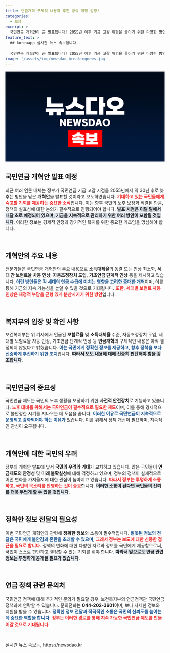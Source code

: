 ```yaml
---
title: 연금개혁 구체적 내용과 추진 방식 미정 상황!
categories:
  - 보험
excerpt: >
  국민연금 개혁안이 곧 발표됩니다! 2055년 이후 기금 고갈 위험을 줄이기 위한 다양한 방안이 검토 중이며, 소득대체율 조정과 기초연금 인상 등이 포함될 가능성이 높습니다. 당신의 노후가 걸린 이 중요한 이슈, 놓치지 마세요!
feature_text: >
  ## koreaapp 실시간 뉴스 속보입니다.

  국민연금 개혁안이 곧 발표됩니다! 2055년 이후 기금 고갈 위험을 줄이기 위한 다양한 방안이 검토 중이며, 소득대체율 조정과 기초연금 인상 등이 포함될 가능성이 높습니다. 당신의 노후가 걸린 이 중요한 이슈, 놓치지 마세요!
image: '/assets/img/newsdao_breakingnews.jpg'
---
```


<p><img src="/assets/img/newsdao_breakingnews.jpg" alt="koreaapp 속보" /></p>

<h2 data-ke-size="size26">국민연금 개혁안 발표 예정</h2>

<p data-ke-size="size16">최근 여러 언론 매체는 정부가 국민연금 기금 고갈 시점을 2055년에서 약 30년 후로 늦추는 방안을 담은 <b>개혁안</b>을 발표할 것이라고 보도하였습니다. <b><span style="color: #ee2323;">기대하고 있는 국민들에게 숙고할 기회를 제공하는 중요한 소식</span></b>입니다. 이는 향후 국민의 노후 보장과 직결된 만큼, 정책의 실효성에 대한 논의가 필수적으로 진행되어야 합니다. <b><span style="background-color: #21538527;">발표 시점은 이달 말에서 내달 초로 예정되어 있으며, 기금을 지속적으로 관리하기 위한 여러 방안이 포함될 것입니다</span></b>. 이러한 정보는 경제적 안정과 장기적인 복지를 위한 중요한 기초임을 명심해야 합니다.</p>

<p data-ke-size="size16">&nbsp;</p>

<h2 data-ke-size="size26">개혁안의 주요 내용</h2>

<p data-ke-size="size16">전문가들은 국민연금 개혁안의 주요 내용으로 <b>소득대체율</b>의 동결 또는 인상 최소화, <b>세대 간 보험료율 차등 인상</b>, <b>자동조정장치 도입</b>, <b>기초연금 단계적 인상</b> 등을 제시하고 있습니다. <b><span style="color: #1a5490;">이런 방안들은 각 세대의 연금 수급에 미치는 영향을 고려한 중대한 개혁</span></b>이며, 이를 통해 기금의 지속 가능성을 높일 수 있을 것으로 기대됩니다. <b><span style="color: #ee2323;">또한, 세대별 보험료 차등 인상은 재정적 부담을 균형 있게 분산시키기 위한 방안</span></b>입니다.</p>

<p data-ke-size="size16">&nbsp;</p>

<h2 data-ke-size="size26">복지부의 입장 및 확인 사항</h2>

<p data-ke-size="size16">보건복지부는 위 기사에서 언급된 <b>보험료율</b> 및 <b>소득대체율</b> 수준, 자동조정장치 도입, 세대별 보험료율 차등 인상, 기초연금 단계적 인상 등 <b>연금개혁</b>의 구체적인 내용은 아직 결정되지 않았다고 밝혔습니다. <b><span style="color: #1a5490;">이는 국민에게 정확한 정보를 제공하고, 향후 정책을 보다 신중하게 추진하기 위한 조치</span></b>입니다. <b><span style="background-color: #21538527;">따라서 보도 내용에 대해 신중히 판단해야 함을 강조합니다</span></b>.</p>

<p data-ke-size="size16">&nbsp;</p>

<h2 data-ke-size="size26">국민연금의 중요성</h2>

<p data-ke-size="size16">국민연금 제도는 국민의 노후 생활을 보장하기 위한 <b>사전적 안전장치</b>로 기능하고 있습니다. <b><span style="color: #ee2323;">노후 대비를 위해서는 국민연금이 필수적으로 필요한 제도</span></b>이며, 이를 통해 경제적으로 불안정한 시기를 지나오는 데 도움을 줍니다. <b><span style="color: #1a5490;">이러한 이유로 국민연금이 지속적으로 운영되고 강화되어야 하는 이유가</span></b> 있습니다. 이를 위해서 정책 개선이 필요하며, 지속적인 관심이 요구됩니다.</p>

<p data-ke-size="size16">&nbsp;</p>

<h2 data-ke-size="size26">개혁안에 대한 국민의 우려</h2>

<p data-ke-size="size16">정부의 개혁안 발표에 앞서 <b>국민의 우려와 기대</b>가 교차하고 있습니다. 많은 국민들이 <b>연금제도의 안정성</b> 및 <b>미래 불확실성</b>에 대해 걱정하고 있으며, 정부의 정책이 실제적으로 어떤 변화를 가져올지에 대한 관심이 높아지고 있습니다. <b><span style="color: #ee2323;">따라서 정부는 투명하게 소통하고, 국민의 목소리를 반영하는 것이 중요</span></b>합니다. <b><span style="background-color: #21538527;">이러한 소통이 된다면 국민들의 신뢰를 더욱 두텁게 할 수 있을 것입니다</span></b>.</p>

<p data-ke-size="size16">&nbsp;</p>

<h2 data-ke-size="size26">정확한 정보 전달의 필요성</h2>

<p data-ke-size="size16">이번 국민연금 개혁안과 관련해 <b>정확한 정보</b>와 소통이 필수적입니다. <b><span style="color: #1a5490;">잘못된 정보의 전달은 국민에게 불안감과 혼란을 초래할 수 있으며</span></b>, <b><span style="color: #ee2323;">그래서 정부는 보도에 대한 신중한 접근을 필요로 합니다</span></b>. 정책의 변화에 대한 다양한 자료와 정보를 국민에게 제공함으로써, 국민이 스스로 판단하고 결정할 수 있는 기회를 줘야 합니다. <b><span style="background-color: #21538527;">따라서 앞으로도 연금 관련 정보는 투명하게 공개될 필요가 있습니다</span></b>.</p>

<p data-ke-size="size16">&nbsp;</p>

<h2 data-ke-size="size26">연금 정책 관련 문의처</h2>

<p data-ke-size="size16">국민연금 정책에 대해 추가적인 문의가 필요할 경우, 보건복지부의 연금정책관 국민연금정책과에 연락할 수 있습니다. 문의전화는 <b>044-202-3601</b>이며, 보다 자세한 정보와 지원을 받을 수 있습니다. <b><span style="color: #1a5490;">정확한 정보 전달과 적극적인 소통은 국민의 신뢰도를 높이는 데 중요한 역할을 합니다</span></b>. <b><span style="color: #ee2323;">정부는 이러한 경로를 통해 지속 가능한 국민연금 제도를 만들어갈 것으로 기대됩니다</span></b>.</p>

<p data-ke-size="size16">&nbsp;</p>
실시간 뉴스 속보는, <a href="https://newsdao.kr" rel="dofollow">https://newsdao.kr</a>


